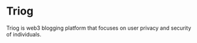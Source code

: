 # Triog

Triog is web3 blogging platform that focuses on user privacy and security of individuals.   